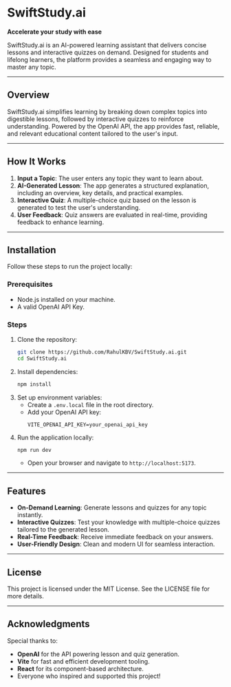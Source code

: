 # SwiftStudy.ai

**Accelerate your study with ease**

SwiftStudy.ai is an AI-powered learning assistant that delivers concise lessons and interactive quizzes on demand. Designed for students and lifelong learners, the platform provides a seamless and engaging way to master any topic.

---

## Overview

SwiftStudy.ai simplifies learning by breaking down complex topics into digestible lessons, followed by interactive quizzes to reinforce understanding. Powered by the OpenAI API, the app provides fast, reliable, and relevant educational content tailored to the user's input.

---

## How It Works

1. **Input a Topic**: The user enters any topic they want to learn about.
2. **AI-Generated Lesson**: The app generates a structured explanation, including an overview, key details, and practical examples.
3. **Interactive Quiz**: A multiple-choice quiz based on the lesson is generated to test the user's understanding.
4. **User Feedback**: Quiz answers are evaluated in real-time, providing feedback to enhance learning.

---

## Installation

Follow these steps to run the project locally:

### Prerequisites

- Node.js installed on your machine.
- A valid OpenAI API Key.

### Steps

1. Clone the repository:
   ```bash
   git clone https://github.com/RahulKBV/SwiftStudy.ai.git
   cd SwiftStudy.ai
   ```
2. Install dependencies:
   ```bash
   npm install
   ```
3. Set up environment variables:
   - Create a `.env.local` file in the root directory.
   - Add your OpenAI API key:
     ```env
     VITE_OPENAI_API_KEY=your_openai_api_key
     ```
4. Run the application locally:
   ```bash
   npm run dev
   ```
   - Open your browser and navigate to `http://localhost:5173`.

---

## Features

- **On-Demand Learning**: Generate lessons and quizzes for any topic instantly.
- **Interactive Quizzes**: Test your knowledge with multiple-choice quizzes tailored to the generated lesson.
- **Real-Time Feedback**: Receive immediate feedback on your answers.
- **User-Friendly Design**: Clean and modern UI for seamless interaction.

---

## License

This project is licensed under the MIT License. See the LICENSE file for more details.

---

## Acknowledgments

Special thanks to:
- **OpenAI** for the API powering lesson and quiz generation.
- **Vite** for fast and efficient development tooling.
- **React** for its component-based architecture.
- Everyone who inspired and supported this project!

